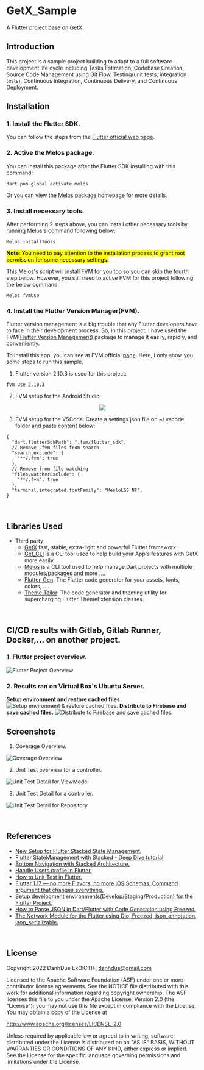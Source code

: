 # GetX_Sample
A Flutter project base on [GetX][1].

## Introduction
This project is a sample project building to adapt to a full software development life cycle including Tasks Estimation, Codebase Creation, Source Code Management using Git Flow,
Testing(unit tests, integration tests), Continuous Integration, Continuous Delivery, and
Continuous Deployment.
<br />
## Installation
### 1. Install the Flutter SDK.
You can follow the steps from the [Flutter official web page](17).
### 2. Active the Melos package.
You can install this package after the Flutter SDK installing with this command:<br />

```shell
dart pub global activate melos
```

Or you can view the [Melos package homepage](18) for more details.
### 3. Install necessary tools.
After performing 2 steps above, you can install other necessary tools by running Melos's command following below:

```shell
Melos installTools
```

<mark> **Note**: You need to pay attention to the installation process to grant root permission for some necessary settings.<br /><mark />

This Melos's script will install FVM for you too so you can skip the fourth step below.
However, you still need to active FVM for this project following the below command:

```shell
Melos fvmUse
```

### 4. Install the Flutter Version Manager(FVM).
Flutter version management is a big trouble that any Flutter developers have to face in their development process.
So, in this project, I have used the FVM([Flutter Version Management][2]) package to manage it easily, rapidly, and conveniently.

To install this app, you can see at FVM official [page][3].
Here, I only show you some steps to run this sample.

1. Flutter version 2.10.3 is used for this project:
```
fvm use 2.10.3
```

2. FVM setup for the Android Studio:
<p align='center'>
    <img src="screenshots/fvm_setup.gif" />
</p>

3. FVM setup for the VSCode:
   Create a settings.json file on ~/.vscode folder and paste content below:
```
{
  "dart.flutterSdkPath": ".fvm/flutter_sdk",
  // Remove .fvm files from search
  "search.exclude": {
    "**/.fvm": true
  },
  // Remove from file watching
  "files.watcherExclude": {
    "**/.fvm": true
  },
  "terminal.integrated.fontFamily": "MesloLGS NF",
}
```
<br />

## Libraries Used

* Third party
    * [GetX][1] fast, stable, extra-light and powerful Flutter framework.
    * [Get_CLI][14] is a CLI tool used to help build your App's features with GetX more easily.
    * [Melos][13] is a CLI tool used to help manage Dart projects with multiple modules/packages and more ….
    * [Flutter_Gen][15]: The Flutter code generator for your assets, fonts, colors, ….
    * [Theme Tailor][16]: The code generator and theming utility for supercharging Flutter ThemeExtension classes.

[0]: https://flutter.dev/
[1]: https://github.com/jonataslaw/getx#about-get
[2]: https://fvm.app/
[3]: https://fvm.app/docs/getting_started/installation
[4]: https://viblo.asia/p/new-setup-for-flutter-stacked-state-management-ByEZkejA5Q0
[5]: https://viblo.asia/p/flutter-statemanagement-with-stacked-deep-dive-tutorial-GrLZDBRg5k0
[6]: https://viblo.asia/p/bottom-navigation-with-stacked-architecture-XL6lABVp5ek
[7]: https://viblo.asia/p/handle-users-profile-in-flutter-XL6lABpJ5ek
[8]: https://viblo.asia/p/how-to-unit-test-in-flutter-Eb85ozv6l2G
[9]: https://viblo.asia/p/flutter-117-no-more-flavors-no-more-ios-schemas-command-argument-that-changes-everything-3P0lPB7gKox
[10]: https://viblo.asia/p/setup-development-environmentsdevelopstagingproduction-for-the-flutter-project-bJzKmd9659N
[11]: https://viblo.asia/p/how-to-parse-json-in-dartflutter-with-code-generation-using-freezed-3Q75wv02lWb
[12]: https://viblo.asia/p/the-network-module-for-the-flutter-using-dio-freezed-json-annotation-json-serializable-bJzKmADrK9N
[13]: https://melos.invertase.dev
[14]: https://pub.dev/packages/get_cli
[15]: https://pub.dev/packages/flutter_gen
[16]: https://pub.dev/packages/theme_tailor
[17]: https://docs.flutter.dev/get-started/install
[18]: https://pub.dev/packages/melos/install
<br />

## CI/CD results with Gitlab, Gitlab Runner, Docker,... on another project.
### 1. Flutter project overview.
![Flutter Project Overview](screenshots/CICD_sample_project_overview.png "Flutter Project Overview.")

### 2. Results ran on Virtual Box's Ubuntu Server.
<b>Setup environment and restore cached files</b>
![Setup environment & restore cached files.](screenshots/CICD_sample_project_pre_built.png "setup environment & restore cache.")
<b>Distribute to Firebase and save cached files.</b>
![Distribute to Firebase and save cached files.](screenshots/CICD_sample_project_post_built.png "Distribute to Firebase and save cached files.")
## Screenshots
1. Coverage Overview.

![Coverage Overview](screenshots/unit_tests_01.png "Coverage Overview.")

2. Unit Test overview for a controller.

![Unit Test Detail for ViewModel](screenshots/unit_tests_02.png "Unit Test Detail for ViewModel.")

3. Unit Test Detail for a controller.

![Unit Test Detail for Repository](screenshots/unit_tests_03.png "Unit Test Detail for Repository.")

<br />

## References

* [New Setup for Flutter Stacked State Management.][4]
* [Flutter StateManagement with Stacked - Deep Dive tutorial.][5]
* [Bottom Navigation with Stacked Architecture.][6]
* [Handle Users profile in Flutter.][7]
* [How to Unit Test in Flutter.][8]
* [Flutter 1.17 — no more Flavors, no more iOS Schemas. Command argument that changes everything.][9]
* [Setup development environments(Develop/Staging/Production) for the Flutter Project.][10]
* [How to Parse JSON in Dart/Flutter with Code Generation using Freezed.][11]
* [The Network Module for the Flutter using Dio, Freezed, json_annotation, json_serializable.][12]

<br />

## License

Copyright 2022 DanhDue ExOICTIF, danhdue@gmail.com

Licensed to the Apache Software Foundation (ASF) under one or more contributor
license agreements.  See the NOTICE file distributed with this work for
additional information regarding copyright ownership.  The ASF licenses this
file to you under the Apache License, Version 2.0 (the "License"); you may not
use this file except in compliance with the License.  You may obtain a copy of
the License at

http://www.apache.org/licenses/LICENSE-2.0

Unless required by applicable law or agreed to in writing, software
distributed under the License is distributed on an "AS IS" BASIS, WITHOUT
WARRANTIES OR CONDITIONS OF ANY KIND, either express or implied.  See the
License for the specific language governing permissions and limitations under
the License.
